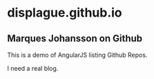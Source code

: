 # displague.github.io
## Marques Johansson on Github

This is a demo of AngularJS listing Github Repos.

I need a real blog.
